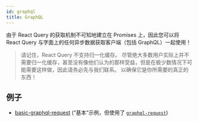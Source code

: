 ```yaml
---
id: graphql
title: GraphQL
---
```


由于 React Query 的获取机制不可知地建立在 Promises 上，因此您可以将 React Query 与字面上的任何异步数据获取客户端（包括 GraphQL）一起使用！

> 请记住，React Query 不支持归一化缓存。 尽管绝大多数用户实际上并不需要归一化缓存，甚至没有像他们认为的那样受益，但是在极少数情况下可能需要这样做，因此请务必先与我们联系。 以确保它是你所需要的真正的东西！

## 例子

- [basic-graphql-request](https://react-query.tanstack.com/docs/examples/basic-graphql-request) (“基本”示例，但使用了 [`graphql-request`](https://github.com/prisma-labs/graphql-request))
